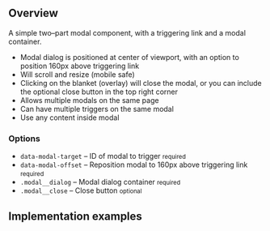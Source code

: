<h2 id="overview">Overview</h2>

A simple two&ndash;part modal component, with a triggering link and a modal container.

* Modal dialog is positioned at center of viewport, with an option to position 160px above triggering link
* Will scroll and resize (mobile safe)
* Clicking on the blanket (overlay) will close the modal, or you can include the optional close button in the top right corner
* Allows multiple modals on the same page
* Can have multiple triggers on the same modal
* Use any content inside modal

### Options
<ul class="nobullet">
  <li><code>data-modal-target</code> &ndash; ID of modal to trigger <small>required</small></li>
  <li><code>data-modal-offset</code> &ndash; Reposition modal to 160px above triggering link <small>required</small></li>
  <li><code>.modal__dialog</code> &ndash; Modal dialog container <small>required</small></li>
  <li><code>.modal__close</code> &ndash; Close button <small class="opt">optional</small></li>
</ul>

<h2 id="examples">Implementation examples</h2>